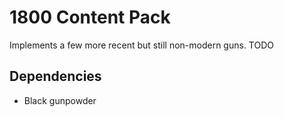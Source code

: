 # 1800 Content Pack

Implements a few more recent but still non-modern guns. TODO

## Dependencies

- Black gunpowder
